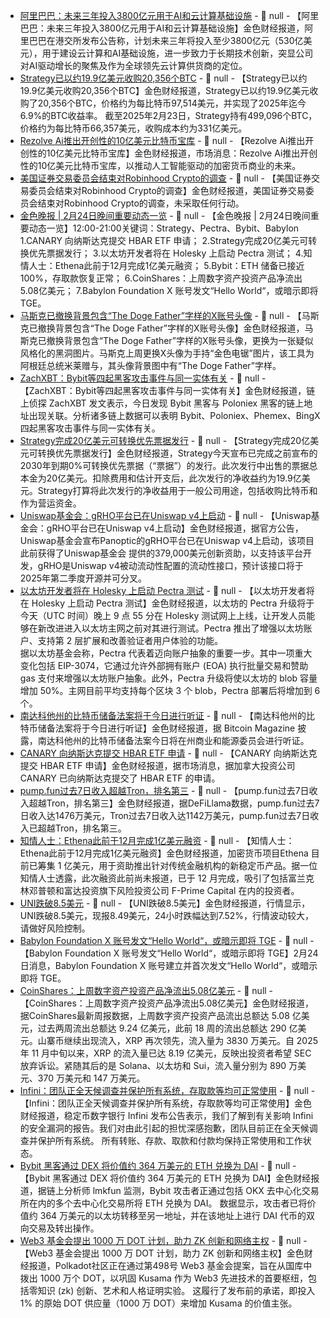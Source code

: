 - [阿里巴巴：未来三年投入3800亿元用于AI和云计算基础设施]() - 📰 null - 【阿里巴巴：未来三年投入3800亿元用于AI和云计算基础设施】金色财经报道，阿里巴巴在港交所发布公告称，计划未来三年将投入至少3800亿元（530亿美元），用于建设云计算和AI基础设施，进一步致力于长期技术创新，突显公司对AI驱动增长的聚焦及作为全球领先云计算供货商的定位。
- [Strategy已以约19.9亿美元收购20,356个BTC](https://x.com/saylor/status/1894010574494687441) - 📰 null - 【Strategy已以约19.9亿美元收购20,356个BTC】金色财经报道，Strategy已以约19.9亿美元收购了20,356个BTC，价格约为每比特币97,514美元，并实现了2025年迄今6.9%的BTC收益率。 
截至2025年2月23日，Strategy持有499,096个BTC，价格约为每比特币66,357美元，收购成本约为331亿美元。
- [Rezolve Ai推出开创性的10亿美元比特币宝库]() - 📰 null - 【Rezolve Ai推出开创性的10亿美元比特币宝库】金色财经报道，市场消息：Rezolve Ai推出开创性的10亿美元比特币宝库，以推动人工智能驱动的加密货币商业的未来。
- [美国证券交易委员会结束对Robinhood Crypto的调查]() - 📰 null - 【美国证券交易委员会结束对Robinhood Crypto的调查】金色财经报道，美国证券交易委员会结束对Robinhood Crypto的调查，未采取任何行动。
- [金色晚报 | 2月24日晚间重要动态一览]() - 📰 null - 【金色晚报 | 2月24日晚间重要动态一览】12:00-21:00关键词：Strategy、Pectra、Bybit、Babylon 
1.CANARY 向纳斯达克提交 HBAR ETF 申请； 
2.Strategy完成20亿美元可转换优先票据发行； 
3.以太坊开发者将在 Holesky 上启动 Pectra 测试； 
4.知情人士：Ethena此前于12月完成1亿美元融资； 
5.Bybit：ETH 储备已接近 100%，存取款恢复正常； 
6.CoinShares：上周数字资产投资产品净流出5.08亿美元； 
7.Babylon Foundation X 账号发文“Hello World“，或暗示即将 TGE。
- [马斯克已撤换背景包含“The Doge Father”字样的X账号头像](https://x.com/elonmusk) - 📰 null - 【马斯克已撤换背景包含“The Doge Father”字样的X账号头像】金色财经报道，马斯克已撤换背景包含“The Doge Father”字样的X账号头像，更换为一张疑似风格化的黑洞图片。马斯克上周更换X头像为手持“金色电锯”图片，该工具为阿根廷总统米莱赠与，其头像背景图中有“The Doge Father”字样。
- [ZachXBT：Bybit等四起黑客攻击事件与同一实体有关](https://x.com/zachxbt/status/1894004267553304723) - 📰 null - 【ZachXBT：Bybit等四起黑客攻击事件与同一实体有关】金色财经报道，链上侦探 ZachXBT 发文表示，今日发现 Bybit 黑客与 Poloniex 黑客的链上地址出现关联。分析诸多链上数据可以表明 Bybit、Poloniex、Phemex、BingX 四起黑客攻击事件与同一实体有关。
- [Strategy完成20亿美元可转换优先票据发行](https://www.strategy.com/press/strategy-completes-2-billion-offering-of-convertible-senior-notes-due-2030_02-24-2025) - 📰 null - 【Strategy完成20亿美元可转换优先票据发行】金色财经报道，Strategy今天宣布已完成之前宣布的2030年到期0%可转换优先票据（“票据”）的发行。此次发行中出售的票据总本金为20亿美元。扣除费用和估计开支后，此次发行的净收益约为19.9亿美元。Strategy打算将此次发行的净收益用于一般公司用途，包括收购比特币和作为营运资金。
- [Uniswap基金会：gRHO平台已在Uniswap v4上启动](https://uniswapfoundation.mirror.xyz/alMmyYk2xm-Nv6GRO0eDkK--ZJY9_Rd-W-JVe6pM0wk) - 📰 null - 【Uniswap基金会：gRHO平台已在Uniswap v4上启动】金色财经报道，据官方公告，Uniswap基金会宣布Panoptic的gRHO平台已在Uniswap v4上启动，该项目此前获得了Uniswap基金会 提供的379,000美元创新资助，以支持该平台开发，gRHO是Uniswap v4被动流动性配置的流动性接口，预计该接口将于2025年第二季度开源并可分叉。
- [以太坊开发者将在 Holesky 上启动 Pectra 测试](https://cointelegraph.com/news/ethereum-pectra-upgrade-holesky-testnet) - 📰 null - 【以太坊开发者将在 Holesky 上启动 Pectra 测试】金色财经报道，以太坊的 Pectra 升级将于今天（UTC 时间）晚上 9 点 55 分在 Holesky 测试网上上线，让开发人员能够在新改进进入以太坊主网之前对其进行测试。Pectra 推出了增强以太坊账户、支持第 2 层扩展和改善验证者用户体验的功能。  
据以太坊基金会称，Pectra 代表着迈向账户抽象的重要一步。其中一项重大变化包括 EIP-3074，它通过允许外部拥有账户 (EOA) 执行批量交易和赞助 gas 支付来增强以太坊账户抽象。此外，Pectra 升级将使以太坊的 blob 容量增加 50%。主网目前平均支持每个区块 3 个 blob，Pectra 部署后将增加到 6 个。
- [南达科他州的比特币储备法案将于今日进行听证](https://x.com/BitcoinMagazine/status/1893994885713109247) - 📰 null - 【南达科他州的比特币储备法案将于今日进行听证】金色财经报道，据 Bitcoin Magazine 披露，南达科他州的比特币储备法案今日将在州商业和能源委员会进行听证。
- [CANARY 向纳斯达克提交 HBAR ETF 申请](https://listingcenter.nasdaq.com/assets/rulebook/nasdaq/filings/SR-NASDAQ-2025-018.pdf) - 📰 null - 【CANARY 向纳斯达克提交 HBAR ETF 申请】金色财经报道，据市场消息，据加拿大投资公司 CANARY 已向纳斯达克提交了 HBAR ETF 的申请。
- [pump.fun过去7日收入超越Tron，排名第三]() - 📰 null - 【pump.fun过去7日收入超越Tron，排名第三】金色财经报道，据DeFiLlama数据，pump.fun过去7日收入达1476万美元，Tron过去7日收入达1142万美元，pump.fun过去7日收入已超越Tron，排名第三。
- [知情人士：Ethena此前于12月完成1亿美元融资](https://news.bloomberglaw.com/crypto/ethena-crypto-project-raises-100-million-to-fund-finance-foray) - 📰 null - 【知情人士：Ethena此前于12月完成1亿美元融资】金色财经报道，加密货币项目Ethena 目前已筹集 1 亿美元，用于资助推出针对传统金融机构的新稳定币产品。据一位知情人士透露，此次融资此前尚未报道，已于 12 月完成，吸引了包括富兰克林邓普顿和富达投资旗下风险投资公司 F-Prime Capital 在内的投资者。
- [UNI跌破8.5美元]() - 📰 null - 【UNI跌破8.5美元】金色财经报道，行情显示，UNI跌破8.5美元，现报8.49美元，24小时跌幅达到7.52%，行情波动较大，请做好风险控制。
- [Babylon Foundation X 账号发文“Hello World“，或暗示即将 TGE](https://x.com/bbn_foundation/status/1893971653966590146) - 📰 null - 【Babylon Foundation X 账号发文“Hello World“，或暗示即将 TGE】2月24日消息，Babylon Foundation X 账号建立并首次发文“Hello World“，或暗示即将 TGE。
- [CoinShares：上周数字资产投资产品净流出5.08亿美元](https://coinshares.com/corp/resources/market-activity/fund-flows-24-02-25/) - 📰 null - 【CoinShares：上周数字资产投资产品净流出5.08亿美元】金色财经报道，据CoinShares最新周报数据，上周数字资产投资产品流出总额达 5.08 亿美元，过去两周流出总额达 9.24 亿美元，此前 18 周的流出总额达 290 亿美元。山寨币继续出现流入，XRP 再次领先，流入量为 3830 万美元。自 2025 年 11 月中旬以来，XRP 的流入量已达 8.19 亿美元，反映出投资者希望 SEC 放弃诉讼。紧随其后的是 Solana、以太坊和 Sui，流入量分别为 890 万美元、370 万美元和 147 万美元。
- [Infini：团队正全天候调查并保护所有系统，存取款等均可正常使用](https://x.com/0xinfini/status/1893973307596435871) - 📰 null - 【Infini：团队正全天候调查并保护所有系统，存取款等均可正常使用】金色财经报道，稳定币数字银行 Infini 发布公告表示，我们了解到有关影响 Infini 的安全漏洞的报告。我们对由此引起的担忧深感抱歉，团队目前正在全天候调查并保护所有系统。 
所有转账、存款、取款和付款均保持正常使用和工作状态。
- [Bybit 黑客通过 DEX 将价值约 364 万美元的 ETH 兑换为 DAI](https://x.com/lmkfun/status/1893967131038961891) - 📰 null - 【Bybit 黑客通过 DEX 将价值约 364 万美元的 ETH 兑换为 DAI】金色财经报道，据链上分析师 lmkfun 监测，Bybit 攻击者正通过包括 OKX 去中心化交易所在内的多个去中心化交易所将 ETH 兑换为 DAI。 
数据显示，攻击者已将价值约 364 万美元的以太坊转移至另一地址，并在该地址上进行 DAI 代币的双向交易及转出操作。
- [Web3 基金会提出 1000 万 DOT 计划，助力 ZK 创新和网络主权](https://medium.com/web3foundation/a-new-chapter-for-kusama-web3-foundation-proposes-10m-dot-initiative-to-fuel-zk-innovation-and-bd63298fbd3b) - 📰 null - 【Web3 基金会提出 1000 万 DOT 计划，助力 ZK 创新和网络主权】金色财经报道，Polkadot社区正在通过第498号 Web3 基金会提案，旨在从国库中拨出 1000 万个 DOT，以巩固 Kusama 作为 Web3 先进技术的首要枢纽，包括零知识 (zk) 创新、艺术和人格证明实验。 
这履行了发布前的承诺，即投入 1% 的原始 DOT 供应量（1000 万 DOT）来增加 Kusama 的价值主张。
